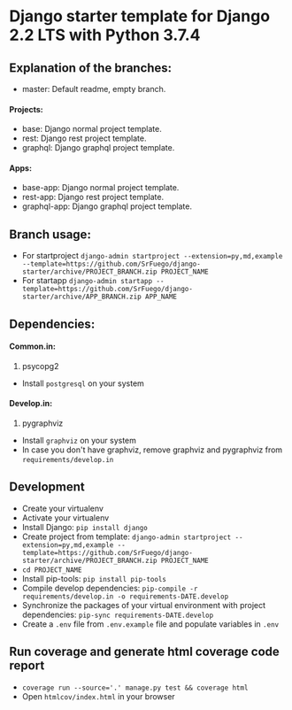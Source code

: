 # Django starter template for Django 2.2 LTS with Python 3.7.4

## Explanation of the branches:

- master: Default readme, empty branch.

#### Projects:

- base: Django normal project template.
- rest: Django rest project template.
- graphql: Django graphql project template.

#### Apps:

- base-app: Django normal project template.
- rest-app: Django rest project template.
- graphql-app: Django graphql project template.

## Branch usage:

- For startproject `django-admin startproject --extension=py,md,example --template=https://github.com/SrFuego/django-starter/archive/PROJECT_BRANCH.zip PROJECT_NAME`
- For startapp `django-admin startapp --template=https://github.com/SrFuego/django-starter/archive/APP_BRANCH.zip APP_NAME`

## Dependencies:

#### Common.in:

1. psycopg2

- Install `postgresql` on your system

#### Develop.in:

1. pygraphviz

- Install `graphviz` on your system
- In case you don't have graphviz, remove graphviz and pygraphviz from `requirements/develop.in`

## Development

- Create your virtualenv
- Activate your virtualenv
- Install Django: `pip install django`
- Create project from template: `django-admin startproject --extension=py,md,example --template=https://github.com/SrFuego/django-starter/archive/PROJECT_BRANCH.zip PROJECT_NAME`
- `cd PROJECT_NAME`
- Install pip-tools: `pip install pip-tools`
- Compile develop dependencies: `pip-compile -r requirements/develop.in -o requirements-DATE.develop`
- Synchronize the packages of your virtual environment with project dependencies: `pip-sync requirements-DATE.develop`
- Create a `.env` file from `.env.example` file and populate variables in `.env`


## Run coverage and generate html coverage code report

- `coverage run --source='.' manage.py test && coverage html`
- Open `htmlcov/index.html` in your browser
